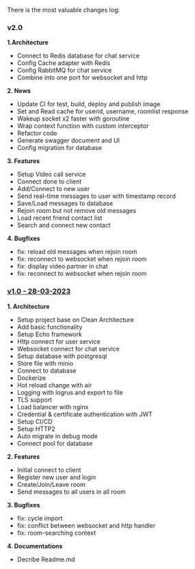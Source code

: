 There is the most valuable changes log:

### v2.0

**1.Architecture**

- Connect to Redis database for chat service
- Config Cache adapter with Redis
- Config RabbitMQ for chat service
- Combine into one port for websocket and http

**2. News**

- Update CI for test, build, deploy and publish image
- Set and Read cache for userid, username, roomlist response
- Wakeup socket x2 faster with goroutine
- Wrap context function with custom interceptor
- Refactor code
- Generate swagger document and UI
- Config migration for database

**3. Features**

- Setup Video call service
- Connect done to client
- Add/Connect to new user
- Send real-time messages to user with timestamp record
- Save/Load messages to database
- Rejoin room but not remove old messages
- Load recent friend contact list
- Search and connect new contact

**4. Bugfixes**

- fix: reload old messages when rejoin room
- fix: reconnect to websocket when rejoin room
- fix: display video partner in chat
- fix: reconnect to websocket when rejoin room

### [v1.0 - 28-03-2023](https://github.com/thuongtruong1009/zoomer/releases/tag/v1.0)

**1. Architecture**

- Setup project base on Clean Architecture
- Add basic functionality
- Setup Echo framework
- Http connect for user service
- Websocket connect for chat service
- Setup database with postgresql
- Store file with minio
- Connect to database
- Dockerize
- Hot reload change with air
- Logging with logrus and export to file
- TLS support
- Load balancer with nginx
- Credential & certificate authentication with JWT
- Setup CI/CD
- Setup HTTP2
- Auto migrate in debug mode
- Connect pool for database

**2. Features**

- Initial connect to client
- Register new user and login
- Create/Join/Leave room
- Send messages to all users in all room

**3. Bugfixes**

- fix: cycle import
- fix: conflict between websocket and http handler
- fix: room-searching context

**4. Documentations**

- Decribe Readme.md
